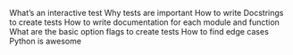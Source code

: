 What’s an interactive test
Why tests are important
How to write Docstrings to create tests
How to write documentation for each module and function
What are the basic option flags to create tests
How to find edge cases
Python is awesome
